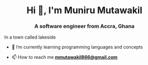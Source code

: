 <h1 align="center">Hi 👋, I'm Muniru Mutawakil</h1>


<h3 align="center">A software engineer from Accra, Ghana</h3>
<p> In a town called lakeside</p>


- 🌱 I’m currently learning programming languages and concepts

- 📫 How to reach me **mmutawakil866@gmail.com**
